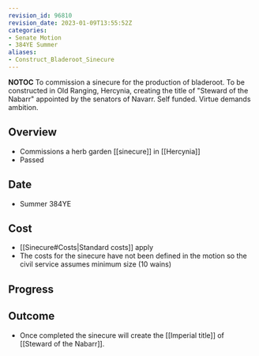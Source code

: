 ```yaml
---
revision_id: 96810
revision_date: 2023-01-09T13:55:52Z
categories:
- Senate Motion
- 384YE Summer
aliases:
- Construct_Bladeroot_Sinecure
---
```



__NOTOC__
To commission a sinecure for the production of bladeroot. To be constructed in Old Ranging, Hercynia, creating the title of "Steward of the Nabarr" appointed by the senators of Navarr. Self funded. Virtue demands ambition.

## Overview
* Commissions a herb garden [[sinecure]] in [[Hercynia]]
* Passed

## Date
* Summer 384YE

## Cost
* [[Sinecure#Costs|Standard costs]] apply
* The costs for the sinecure have not been defined in the motion so the civil service assumes minimum size (10 wains)

## Progress

## Outcome
* Once completed the sinecure will create the [[Imperial title]] of [[Steward of the Nabarr]].